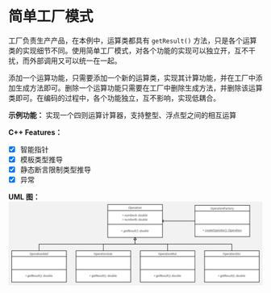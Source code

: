 # 简单工厂模式
工厂负责生产产品，在本例中，运算类都具有 `getResult()` 方法，只是各个运算类的实现细节不同。使用简单工厂模式，对各个功能的实现可以独立开，互不干扰，而外部调用又可以统一在一起。

添加一个运算功能，只需要添加一个新的运算类，实现其计算功能，并在工厂中添加生成方法即可。删除一个运算功能只需要在工厂中删除生成方法，并删除该运算类即可。在编码的过程中，各个功能独立，互不影响，实现低耦合。

**示例功能：**
实现一个四则运算计算器，支持整型、浮点型之间的相互运算

**C++ Features：**
- [x] 智能指针
- [x] 模板类型推导
- [x] 静态断言限制类型推导
- [x] 异常

**UML 图：**
![uml](uml.jpg)
